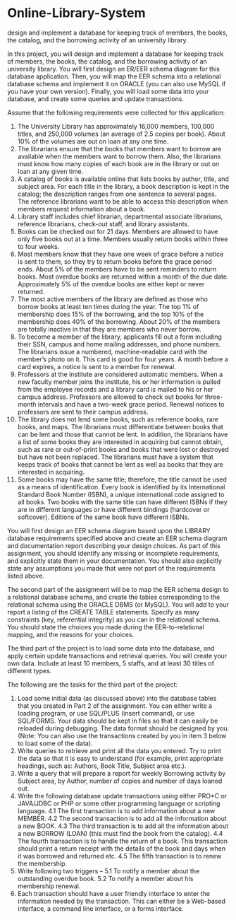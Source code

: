 # Online-Library-System
design and implement a database for keeping track of members, the books, the catalog, and the borrowing activity of an university library.



In this project, you will design and implement a database for keeping track of members, the books, the catalog, and the borrowing activity of an university library. You will first design an ER/EER schema diagram for this database application. Then, you will map the EER schema into a relational database schema and implement it on ORACLE (you can also use MySQL if you have your own version). Finally, you will load some data into your database, and create some queries and update transactions.

Assume that the following requirements were collected for this application:
1.	The University Library has approximately 16,000 members, 100,000 titles, and 250,000 volumes (an average of 2.5 copies per book). About 10% of the volumes are out on loan at any one time. 
2.	The librarians ensure that the books that members want to borrow are available when the members want to borrow them. Also, the librarians must know how many copies of each book are in the library or out on loan at any given time.
3.	A catalog of books is available online that lists books by author, title, and subject area. For each title in the library, a book description is kept in the catalog; the description ranges from one sentence to several pages. The reference librarians want to be able to access this description when members request information about a book. 
4.	Library staff includes chief librarian, departmental associate librarians, reference librarians, check-out staff, and library assistants.
5.	Books can be checked out for 21 days. Members are allowed to have only five books out at a time. Members usually return books within three to four weeks. 
6.	Most members know that they have one week of grace before a notice is sent to them, so they try to return books before the grace period ends. About 5% of the members have to be sent reminders to return books. Most overdue books are returned within a month of the due date. Approximately 5% of the overdue books are either kept or never returned. 
7.	The most active members of the library are defined as those who borrow books at least ten times during the year. The top 1% of membership does 15% of the borrowing, and the top 10% of the membership does 40% of the borrowing. About 20% of the members are totally inactive in that they are members who never borrow. 
8.	To become a member of the library, applicants fill out a form including their SSN, campus and home mailing addresses, and phone numbers. The librarians issue a numbered, machine-readable card with the member’s photo on it. This card is good for four years. A month before a card expires, a notice is sent to a member for renewal. 
9.	Professors at the institute are considered automatic members. When a new faculty member joins the institute, his or her information is pulled from the employee records and a library card is mailed to his or her campus address. Professors are allowed to check out books for three-month intervals and have a two-week grace period. Renewal notices to professors are sent to their campus address.
10.	The library does not lend some books, such as reference books, rare books, and maps. The librarians must differentiate between books that can be lent and those that cannot be lent. In addition, the librarians have a list of some books they are interested in acquiring but cannot obtain, such as rare or out-of-print books and books that were lost or destroyed but have not been replaced. The librarians must have a system that keeps track of books that cannot be lent as well as books that they are interested in acquiring. 
11.	Some books may have the same title; therefore, the title cannot be used as a means of identification. Every book is identified by its International Standard Book Number (ISBN), a unique international code assigned to all books. Two books with the same title can have different ISBNs if they are in different languages or have different bindings (hardcover or softcover). Editions of the same book have different ISBNs.

You will first design an EER schema diagram based upon the LIBRARY database requirements specified above and create an EER schema diagram and documentation report describing your design choices. As part of this assignment, you should identify any missing or incomplete requirements, and explicitly state them in your documentation. You should also explicitly state any assumptions you made that were not part of the requirements listed above.

The second part of the assignment will be to map the EER schema design to a relational database schema, and create the tables corresponding to the relational schema using the ORACLE DBMS (or MySQL). You will add to your report a listing of the CREATE TABLE statements. Specify as many constraints (key, referential integrity) as you can in the relational schema. You should state the choices you made during the EER-to-relational mapping, and the reasons for your choices.

The third part of the project is to load some data into the database, and apply certain update transactions and retrieval queries. You will create your own data. Include at least 10 members, 5 staffs, and at least 30 titles of different types.

The following are the tasks for the third part of the project:
1.	Load some initial data (as discussed above) into the database tables that you created in Part 2 of the assignment. You can either write a loading program, or use SQL/PLUS (insert command), or use SQL/FORMS. Your data should be kept in files so that it can easily be reloaded during debugging. The data format should be designed by you. (Note: You can also use the transactions created by you in item 3 below to load some of the data).
2.	Write queries to retrieve and print all the data you entered. Try to print the data so that it is easy to understand (for example, print appropriate headings, such as: Authors, Book Title, Subject area etc.).
3.	Write a query that will prepare a report for weekly Borrowing activity by Subject area, by Author, number of copies and number of days loaned out.
4.	Write the following database update transactions using either PRO*C or JAVA/JDBC or PHP or some other programming language or scripting language.
4.1	The first transaction is to add information about a new MEMBER.
4.2	The second transaction is to add all the information about a new BOOK.
4.3	The third transaction is to add all the information about a new BORROW (LOAN) (this must find the book from the catalog).
4.4	The fourth transaction is to handle the return of a book. This transaction should print a return receipt with the details of the book and days when it was borrowed and returned etc. 
4.5	The fifth transaction is to renew the membership.
5.	Write following two triggers – 
5.1	To notify a member about the outstanding overdue book.
5.2	To notify a member about his membership renewal.
6.	Each transaction should have a user friendly interface to enter the information needed by the transaction. This can either be a Web-based interface, a command line interface, or a forms interface.
